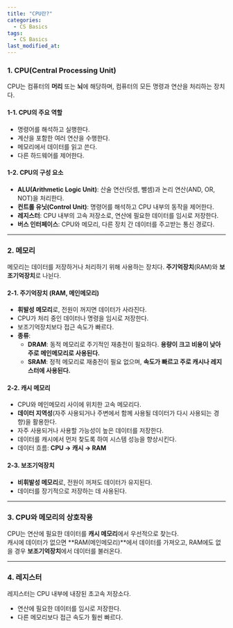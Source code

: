 ```yaml
---
title: "CPU란?"
categories:
  - CS Basics
tags:
  - CS Basics
last_modified_at: 
---
```


### 1. CPU(Central Processing Unit)

CPU는 컴퓨터의 **머리** 또는 **뇌**에 해당하며, 컴퓨터의 모든 명령과 연산을 처리하는 장치다.

#### 1-1. CPU의 주요 역할
- 명령어를 해석하고 실행한다.  
- 계산을 포함한 여러 연산을 수행한다.  
- 메모리에서 데이터를 읽고 쓴다.  
- 다른 하드웨어를 제어한다.  

#### 1-2. CPU의 구성 요소
- **ALU(Arithmetic Logic Unit)**: 산술 연산(덧셈, 뺄셈)과 논리 연산(AND, OR, NOT)을 처리한다.  
- **컨트롤 유닛(Control Unit)**: 명령어를 해석하고 CPU 내부의 동작을 제어한다.  
- **레지스터**: CPU 내부의 고속 저장소로, 연산에 필요한 데이터를 임시로 저장한다.  
- **버스 인터페이스**: CPU와 메모리, 다른 장치 간 데이터를 주고받는 통신 경로다.  

---

### 2. 메모리

메모리는 데이터를 저장하거나 처리하기 위해 사용하는 장치다. **주기억장치**(RAM)와 **보조기억장치**로 나뉜다.

#### 2-1. 주기억장치 (RAM, 메인메모리)
- **휘발성 메모리**로, 전원이 꺼지면 데이터가 사라진다.  
- CPU가 처리 중인 데이터나 명령을 임시로 저장한다.  
- 보조기억장치보다 접근 속도가 빠르다.  
- **종류**:
  - **DRAM**: 동적 메모리로 주기적인 재충전이 필요하다. **용량이 크고 비용이 낮아 주로 메인메모리로 사용된다.**
  - **SRAM**: 정적 메모리로 재충전이 필요 없으며, **속도가 빠르고 주로 캐시나 레지스터에 사용된다.**  

#### 2-2. 캐시 메모리
- CPU와 메인메모리 사이에 위치한 고속 메모리다.  
- **데이터 지역성**(자주 사용되거나 주변에서 함께 사용될 데이터가 다시 사용되는 경향)을 활용한다.  
- 자주 사용되거나 사용할 가능성이 높은 데이터를 저장한다.  
- 데이터를 캐시에서 먼저 찾도록 하여 시스템 성능을 향상시킨다.  
- 데이터 흐름: **CPU → 캐시 → RAM**  

#### 2-3. 보조기억장치
- **비휘발성 메모리**로, 전원이 꺼져도 데이터가 유지된다.  
- 데이터를 장기적으로 저장하는 데 사용된다.  

---

### 3. CPU와 메모리의 상호작용

CPU는 연산에 필요한 데이터를 **캐시 메모리**에서 우선적으로 찾는다.  
캐시에 데이터가 없으면 **RAM(메인메모리)**에서 데이터를 가져오고, RAM에도 없을 경우 **보조기억장치**에서 데이터를 불러온다.  

---

### 4. 레지스터

레지스터는 CPU 내부에 내장된 초고속 저장소다.  
- 연산에 필요한 데이터를 임시로 저장한다.  
- 다른 메모리보다 접근 속도가 훨씬 빠르다.  
